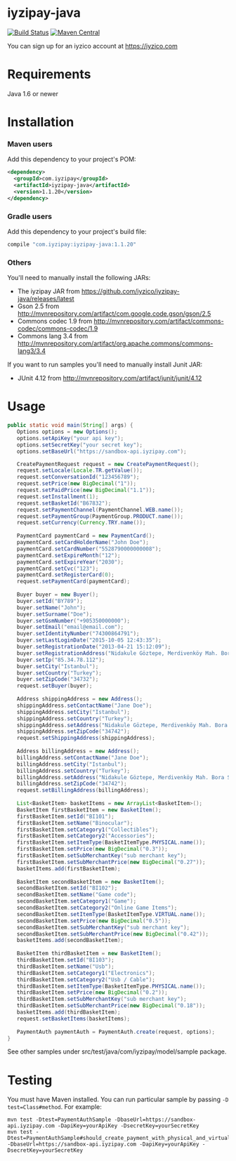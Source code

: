 # iyzipay-java

[![Build Status](https://travis-ci.org/iyzico/iyzipay-java.svg?branch=master)](https://travis-ci.org/iyzico/iyzipay-java)
[![Maven Central](https://maven-badges.herokuapp.com/maven-central/com.iyzipay/iyzipay-java/badge.svg)](https://maven-badges.herokuapp.com/maven-central/com.iyzipay/iyzipay-java/)

You can sign up for an iyzico account at https://iyzico.com

# Requirements

Java 1.6 or newer

# Installation

### Maven users

Add this dependency to your project's POM:

```xml
<dependency>
  <groupId>com.iyzipay</groupId>
  <artifactId>iyzipay-java</artifactId>
  <version>1.1.20</version>
</dependency>
```

### Gradle users

Add this dependency to your project's build file:

```groovy
compile "com.iyzipay:iyzipay-java:1.1.20"
```

### Others

You'll need to manually install the following JARs:

* The iyzipay JAR from https://github.com/iyzico/iyzipay-java/releases/latest
* Gson 2.5 from http://mvnrepository.com/artifact/com.google.code.gson/gson/2.5
* Commons codec 1.9 from http://mvnrepository.com/artifact/commons-codec/commons-codec/1.9
* Commons lang 3.4 from http://mvnrepository.com/artifact/org.apache.commons/commons-lang3/3.4

If you want to run samples you'll need to manually install Junit JAR:

* JUnit 4.12 from http://mvnrepository.com/artifact/junit/junit/4.12

# Usage

```java
public static void main(String[] args) {
   Options options = new Options();
   options.setApiKey("your api key");
   options.setSecretKey("your secret key");
   options.setBaseUrl("https://sandbox-api.iyzipay.com");

   CreatePaymentRequest request = new CreatePaymentRequest();
   request.setLocale(Locale.TR.getValue());
   request.setConversationId("123456789");
   request.setPrice(new BigDecimal("1"));
   request.setPaidPrice(new BigDecimal("1.1"));
   request.setInstallment(1);
   request.setBasketId("B67832");
   request.setPaymentChannel(PaymentChannel.WEB.name());
   request.setPaymentGroup(PaymentGroup.PRODUCT.name());
   request.setCurrency(Currency.TRY.name());
   
   PaymentCard paymentCard = new PaymentCard();
   paymentCard.setCardHolderName("John Doe");
   paymentCard.setCardNumber("5528790000000008");
   paymentCard.setExpireMonth("12");
   paymentCard.setExpireYear("2030");
   paymentCard.setCvc("123");
   paymentCard.setRegisterCard(0);
   request.setPaymentCard(paymentCard);
   
   Buyer buyer = new Buyer();
   buyer.setId("BY789");
   buyer.setName("John");
   buyer.setSurname("Doe");
   buyer.setGsmNumber("+905350000000");
   buyer.setEmail("email@email.com");
   buyer.setIdentityNumber("74300864791");
   buyer.setLastLoginDate("2015-10-05 12:43:35");
   buyer.setRegistrationDate("2013-04-21 15:12:09");
   buyer.setRegistrationAddress("Nidakule Göztepe, Merdivenköy Mah. Bora Sok. No:1");
   buyer.setIp("85.34.78.112");
   buyer.setCity("Istanbul");
   buyer.setCountry("Turkey");
   buyer.setZipCode("34732");
   request.setBuyer(buyer);
   
   Address shippingAddress = new Address();
   shippingAddress.setContactName("Jane Doe");
   shippingAddress.setCity("Istanbul");
   shippingAddress.setCountry("Turkey");
   shippingAddress.setAddress("Nidakule Göztepe, Merdivenköy Mah. Bora Sok. No:1");
   shippingAddress.setZipCode("34742");
   request.setShippingAddress(shippingAddress);
   
   Address billingAddress = new Address();
   billingAddress.setContactName("Jane Doe");
   billingAddress.setCity("Istanbul");
   billingAddress.setCountry("Turkey");
   billingAddress.setAddress("Nidakule Göztepe, Merdivenköy Mah. Bora Sok. No:1");
   billingAddress.setZipCode("34742");
   request.setBillingAddress(billingAddress);
   
   List<BasketItem> basketItems = new ArrayList<BasketItem>();
   BasketItem firstBasketItem = new BasketItem();
   firstBasketItem.setId("BI101");
   firstBasketItem.setName("Binocular");
   firstBasketItem.setCategory1("Collectibles");
   firstBasketItem.setCategory2("Accessories");
   firstBasketItem.setItemType(BasketItemType.PHYSICAL.name());
   firstBasketItem.setPrice(new BigDecimal("0.3"));
   firstBasketItem.setSubMerchantKey("sub merchant key");
   firstBasketItem.setSubMerchantPrice(new BigDecimal("0.27"));
   basketItems.add(firstBasketItem);
   
   BasketItem secondBasketItem = new BasketItem();
   secondBasketItem.setId("BI102");
   secondBasketItem.setName("Game code");
   secondBasketItem.setCategory1("Game");
   secondBasketItem.setCategory2("Online Game Items");
   secondBasketItem.setItemType(BasketItemType.VIRTUAL.name());
   secondBasketItem.setPrice(new BigDecimal("0.5"));
   secondBasketItem.setSubMerchantKey("sub merchant key");
   secondBasketItem.setSubMerchantPrice(new BigDecimal("0.42"));
   basketItems.add(secondBasketItem);
   
   BasketItem thirdBasketItem = new BasketItem();
   thirdBasketItem.setId("BI103");
   thirdBasketItem.setName("Usb");
   thirdBasketItem.setCategory1("Electronics");
   thirdBasketItem.setCategory2("Usb / Cable");
   thirdBasketItem.setItemType(BasketItemType.PHYSICAL.name());
   thirdBasketItem.setPrice(new BigDecimal("0.2"));
   thirdBasketItem.setSubMerchantKey("sub merchant key");
   thirdBasketItem.setSubMerchantPrice(new BigDecimal("0.18"));
   basketItems.add(thirdBasketItem);
   request.setBasketItems(basketItems);
   
   PaymentAuth paymentAuth = PaymentAuth.create(request, options);
}
```
See other samples under src/test/java/com/iyzipay/model/sample package.

Testing
=======

You must have Maven installed. You can run particular sample by passing `-D test=Class#method`. For example:

    mvn test -Dtest=PaymentAuthSample -DbaseUrl=https://sandbox-api.iyzipay.com -DapiKey=yourApiKey -DsecretKey=yourSecretKey
    mvn test -Dtest=PaymentAuthSample#should_create_payment_with_physical_and_virtual_item_for_market_place -DbaseUrl=https://sandbox-api.iyzipay.com -DapiKey=yourApiKey -DsecretKey=yourSecretKey